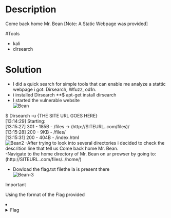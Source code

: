 # Description
Come back home Mr. Bean [Note: A Static Webpage was provided]

#Tools
- kali
- dirsearch

# Solution
- I did a quick search for simple tools that can enable me analyze a stattic webpage i got:
Dirsearch, Wfuzz, od1n.<br />
- i installed Dirsearch
**$ apt-get install dirsearch<br />
- I started the vulnerable website<br />
![Bean](https://github.com/JMI-17/CYBERTALENT-BLUE-TEAM-SCHOLARSHIP-TRAINING/assets/69071528/6770c6e9-71c3-4459-a469-cd28b0a840ad)

$ Dirsearch -u {THE SITE URL GOES HERE}<br />
[13:14:29] Starting: <br />
[13:15:27] 301 -  185B  - /files  ->  (http://SITEURL..com/files)/<br />
[13:15:28] 200 -    9KB - /files/<br />
[13:15:31] 200 -  404B  - /index.html<br />
![Bean2](https://github.com/JMI-17/CYBERTALENT-BLUE-TEAM-SCHOLARSHIP-TRAINING/assets/69071528/48046dcc-5cd4-418a-ae47-cb35af344c5b)
-After trying to look into several directories i decided to check the descrition line that tell us Come back home Mr. Bean.<br />
-Navigate to the home directory of Mr. Bean on ur prowser by going to: (http://SITEURL..com/files/../home/)<br />
- Dowload the flag.txt filethe la is present there<br />
![Bean-3](https://github.com/JMI-17/CYBERTALENT-BLUE-TEAM-SCHOLARSHIP-TRAINING/assets/69071528/8b6b75be-aca4-4eee-96f4-401301ce2cf5)
> [!IMPORTANT]
> Using the format of the Flag provided

<li>
	<details>
		<summary>Flag</summary>
FLAG{Nginx_nOt_aLWays_sEcUre_bY_The_waY}</details>
</li>
